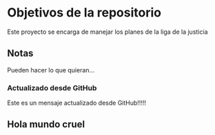 # Objetivos de la repositorio

Este proyecto se encarga de manejar los planes de la liga de la justicia


## Notas
Pueden hacer lo que quieran...

### Actualizado desde GitHub 
Este es un mensaje actualizado desde GitHub!!!!!

## Hola mundo cruel
